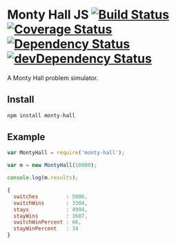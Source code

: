 Monty Hall JS [![Build Status](https://travis-ci.org/edj-boston/monty-hall-js.svg?branch=master)](https://travis-ci.org/edj-boston/monty-hall-js) [![Coverage Status](https://coveralls.io/repos/edj-boston/monty-hall-js/badge.svg?branch=master&service=github)](https://coveralls.io/github/edj-boston/monty-hall-js?branch=master) [![Dependency Status](https://david-dm.org/edj-boston/monty-hall-js.svg)](https://david-dm.org/edj-boston/monty-hall-js) [![devDependency Status](https://david-dm.org/edj-boston/monty-hall-js/dev-status.svg)](https://david-dm.org/edj-boston/monty-hall-js#info=devDependencies)
=============

A Monty Hall problem simulator.


Install
-------

```sh
npm install monty-hall
```


Example
-------

```js
var MontyHall = require('monty-hall');

var m = new MontyHall(10000);

console.log(m.results);

{
  switches         : 5006,
  switchWins       : 3304,
  stays            : 4994,
  stayWins         : 1687,
  switchWinPercent : 66,
  stayWinPercent   : 34
}
```

